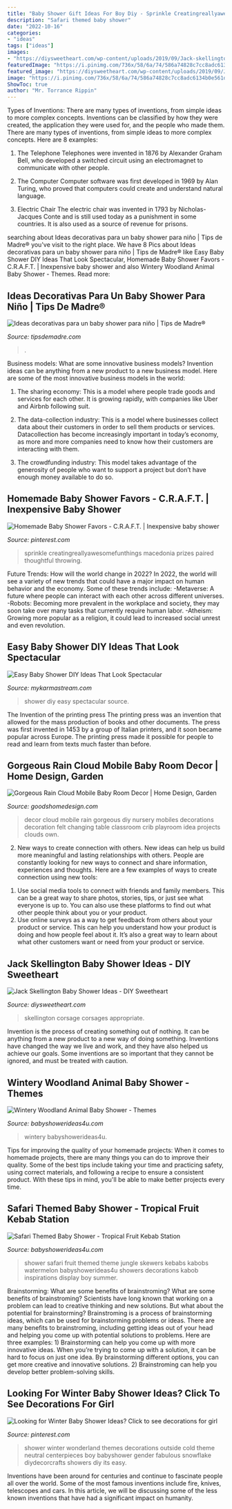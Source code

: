 ```yaml
---
title: "Baby Shower Gift Ideas For Boy Diy - Sprinkle Creatingreallyawesomefunthings Macedonia Prizes Paired Thoughtful Throwing"
description: "Safari themed baby shower"
date: "2022-10-16"
categories:
- "ideas"
tags: ["ideas"]
images:
- "https://diysweetheart.com/wp-content/uploads/2019/09/Jack-skellington-baby-shower-corsage.jpg"
featuredImage: "https://i.pinimg.com/736x/58/6a/74/586a74828c7cc8adc6134b0e561dea96.jpg"
featured_image: "https://diysweetheart.com/wp-content/uploads/2019/09/Jack-skellington-baby-shower-corsage.jpg"
image: "https://i.pinimg.com/736x/58/6a/74/586a74828c7cc8adc6134b0e561dea96.jpg"
ShowToc: true
author: "Mr. Torrance Rippin"
---
```



Types of Inventions: There are many types of inventions, from simple ideas to more complex concepts.
Inventions can be classified by how they were created, the application they were used for, and the people who made them. There are many types of inventions, from simple ideas to more complex concepts. Here are 8 examples:
1. The Telephone 
Telephones were invented in 1876 by Alexander Graham Bell, who developed a switched circuit using an electromagnet to communicate with other people.

2. The Computer 
Computer software was first developed in 1969 by Alan Turing, who proved that computers could create and understand natural language.

3. Electric Chair 
The electric chair was invented in 1793 by Nicholas-Jacques Conte and is still used today as a punishment in some countries. It is also used as a source of revenue for prisons. 

	

		
searching about Ideas decorativas para un baby shower para niño | Tips de Madre® you've visit to the right place. We have 8 Pics about Ideas decorativas para un baby shower para niño | Tips de Madre® like Easy Baby Shower DIY Ideas That Look Spectacular, Homemade Baby Shower Favors - C.R.A.F.T. | Inexpensive baby shower and also Wintery Woodland Animal Baby Shower - Themes. Read more:
		
    
## Ideas Decorativas Para Un Baby Shower Para Niño | Tips De Madre®

<img loading=lazy src="http://tipsdemadre.com/wp-content/uploads/2015/08/babyshower-centro-globos.jpg" onerror="this.onerror=null;this.src='https://tse3.mm.bing.net/th?id=OIP.OJZ5j4JE69cn0m_vMxI2bgAAAA&amp;pid=15.1';" alt="Ideas decorativas para un baby shower para niño | Tips de Madre®">

_Source: tipsdemadre.com_

>. 

	

Business models: What are some innovative business models?
Invention ideas can be anything from a new product to a new business model. Here are some of the most innovative business models in the world:
1. The sharing economy: This is a model where people trade goods and services for each other. It is growing rapidly, with companies like Uber and Airbnb following suit.

2. The data-collection industry: This is a model where businesses collect data about their customers in order to sell them products or services. Datacollection has become increasingly important in today’s economy, as more and more companies need to know how their customers are interacting with them.

3. The crowdfunding industry: This model takes advantage of the generosity of people who want to support a project but don’t have enough money available to do so.

    
## Homemade Baby Shower Favors - C.R.A.F.T. | Inexpensive Baby Shower

<img loading=lazy src="https://i.pinimg.com/736x/58/6a/74/586a74828c7cc8adc6134b0e561dea96.jpg" onerror="this.onerror=null;this.src='https://tse1.mm.bing.net/th?id=OIP.3FZnJVgdn-2c0UEceZZ4SgHaJ3&amp;pid=15.1';" alt="Homemade Baby Shower Favors - C.R.A.F.T. | Inexpensive baby shower">

_Source: pinterest.com_

>sprinkle creatingreallyawesomefunthings macedonia prizes paired thoughtful throwing. 

	

Future Trends: How will the world change in 2022?
In 2022, the world will see a variety of new trends that could have a major impact on human behavior and the economy. Some of these trends include: 
-Metaverse: A future where people can interact with each other across different universes. 
-Robots: Becoming more prevalent in the workplace and society, they may soon take over many tasks that currently require human labor. 
-Atheism: Growing more popular as a religion, it could lead to increased social unrest and even revolution.

    
## Easy Baby Shower DIY Ideas That Look Spectacular

<img loading=lazy src="https://mykarmastream.com/wp-content/uploads/2018/08/baby-shower-diys-6-.jpg" onerror="this.onerror=null;this.src='https://tse2.mm.bing.net/th?id=OIP.rEfjdpcIB90m1w4AtymAJgHaLH&amp;pid=15.1';" alt="Easy Baby Shower DIY Ideas That Look Spectacular">

_Source: mykarmastream.com_

>shower diy easy spectacular source. 

	

The Invention of the printing press
The printing press was an invention that allowed for the mass production of books and other documents. The press was first invented in 1453 by a group of Italian printers, and it soon became popular across Europe. The printing press made it possible for people to read and learn from texts much faster than before.

    
## Gorgeous Rain Cloud Mobile Baby Room Decor | Home Design, Garden

<img loading=lazy src="http://goodshomedesign.com/wp-content/uploads/2012/12/Gorgeous-baby-room-decor-1.jpg" onerror="this.onerror=null;this.src='https://tse2.mm.bing.net/th?id=OIP.0WzUX4dpERKCTlPQkeNZjgHaK_&amp;pid=15.1';" alt="Gorgeous Rain Cloud Mobile Baby Room Decor | Home Design, Garden">

_Source: goodshomedesign.com_

>decor cloud mobile rain gorgeous diy nursery mobiles decorations decoration felt changing table classroom crib playroom idea projects clouds own. 

	

2. New ways to create connection with others.
New ideas can help us build more meaningful and lasting relationships with others. People are constantly looking for new ways to connect and share information, experiences and thoughts. Here are a few examples of ways to create connection using new tools: 
1) Use social media tools to connect with friends and family members. This can be a great way to share photos, stories, tips, or just see what everyone is up to. You can also use these platforms to find out what other people think about you or your product. 
2) Use online surveys as a way to get feedback from others about your product or service. This can help you understand how your product is doing and how people feel about it. It’s also a great way to learn about what other customers want or need from your product or service.

    
## Jack Skellington Baby Shower Ideas - DIY Sweetheart

<img loading=lazy src="https://diysweetheart.com/wp-content/uploads/2019/09/Jack-skellington-baby-shower-corsage.jpg" onerror="this.onerror=null;this.src='https://tse4.mm.bing.net/th?id=OIP.Bg9a97Dm_V0UHSxrMWgzdQHaNK&amp;pid=15.1';" alt="Jack Skellington Baby Shower Ideas - DIY Sweetheart">

_Source: diysweetheart.com_

>skellington corsage corsages appropriate. 

	

Invention is the process of creating something out of nothing. It can be anything from a new product to a new way of doing something. Inventions have changed the way we live and work, and they have also helped us achieve our goals. Some inventions are so important that they cannot be ignored, and must be treated with caution.

    
## Wintery Woodland Animal Baby Shower - Themes

<img loading=lazy src="https://babyshowerideas4u.com/wp-content/uploads/2016/01/wintery-woodland-animal-baby-shower-hot-cocoa-bar-stir-sticks.jpg" onerror="this.onerror=null;this.src='https://tse4.mm.bing.net/th?id=OIP.M06MsnNLTrOnUsNCFqENIAHaJ4&amp;pid=15.1';" alt="Wintery Woodland Animal Baby Shower - Themes">

_Source: babyshowerideas4u.com_

>wintery babyshowerideas4u. 

	

Tips for improving the quality of your homemade projects:
When it comes to homemade projects, there are many things you can do to improve their quality. Some of the best tips include taking your time and practicing safety, using correct materials, and following a recipe to ensure a consistent product. With these tips in mind, you'll be able to make better projects every time.

    
## Safari Themed Baby Shower - Tropical Fruit Kebab Station

<img loading=lazy src="https://babyshowerideas4u.com/wp-content/uploads/2014/05/safari-baby-shower-ideas-food-ideas-fruit-kebabs.jpg" onerror="this.onerror=null;this.src='https://tse3.mm.bing.net/th?id=OIP.Bbew9QhRBBtuWRka4XXfUwHaLJ&amp;pid=15.1';" alt="Safari Themed Baby Shower - Tropical Fruit Kebab Station">

_Source: babyshowerideas4u.com_

>shower safari fruit themed theme jungle skewers kebabs kabobs watermelon babyshowerideas4u showers decorations kabob inspirations display boy summer. 

	

Brainstorming: What are some benefits of brainstroming?
What are some benefits of brainstroming? Scientists have long known that working on a problem can lead to creative thinking and new solutions. But what about the potential for brainstorming? Brainstroming is a process of brainstorming ideas, which can be used for brainstorming problems or ideas. There are many benefits to brainstroming, including getting ideas out of your head and helping you come up with potential solutions to problems. Here are three examples: 1) Brainstorming can help you come up with more innovative ideas. When you’re trying to come up with a solution, it can be hard to focus on just one idea. By brainstorming different options, you can get more creative and innovative solutions. 2) Brainstroming can help you develop better problem-solving skills.

    
## Looking For Winter Baby Shower Ideas? Click To See Decorations For Girl

<img loading=lazy src="https://i.pinimg.com/736x/11/29/77/1129776d70a8bacbfe8dd527b56dd954.jpg" onerror="this.onerror=null;this.src='https://tse3.mm.bing.net/th?id=OIP.ereonYx1i1kUTuKKCmV1FQHaK3&amp;pid=15.1';" alt="Looking for Winter Baby Shower Ideas? Click to see decorations for girl">

_Source: pinterest.com_

>shower winter wonderland themes decorations outside cold theme neutral centerpieces boy babyshower gender fabulous snowflake diydecorcrafts showers diy its easy. 

	

Inventions have been around for centuries and continue to fascinate people all over the world. Some of the most famous inventions include fire, knives, telescopes and cars. In this article, we will be discussing some of the less known inventions that have had a significant impact on humanity.


